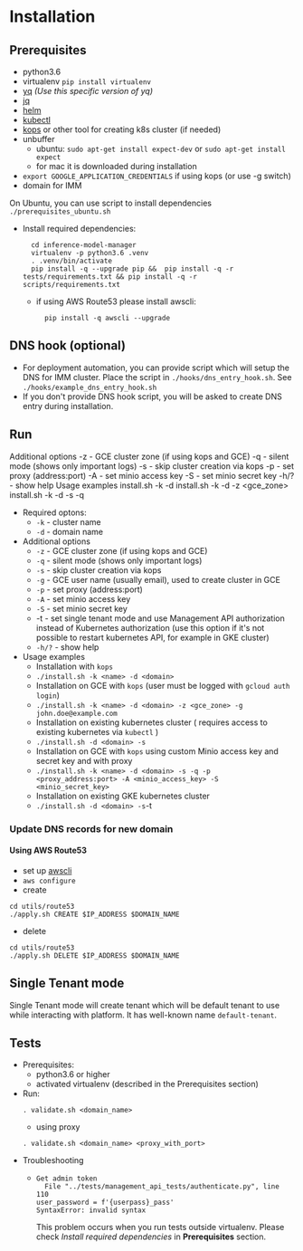 # Installation

## Prerequisites
* python3.6
* virtualenv ```pip install virtualenv```
* [yq](https://github.com/mikefarah/yq) *(Use this specific version of yq)*
* [jq](https://stedolan.github.io/jq/)
* [helm](https://github.com/helm/helm)
* [kubectl](https://kubernetes.io/docs/tasks/tools/install-kubectl/)
* [kops](https://github.com/IntelAI/inference-model-manager/tree/master/kops) or other tool for
  creating k8s cluster (if needed)
* unbuffer
  * ubuntu: `sudo apt-get install expect-dev` or `sudo apt-get install expect`
  * for mac it is downloaded during installation
* `export GOOGLE_APPLICATION_CREDENTIALS` if using kops (or use -g switch)  
* domain for IMM

On Ubuntu, you can use script to install dependencies
`./prerequisites_ubuntu.sh`

* Install required dependencies:
  ```
    cd inference-model-manager
    virtualenv -p python3.6 .venv
    . .venv/bin/activate
    pip install -q --upgrade pip &&  pip install -q -r tests/requirements.txt && pip install -q -r scripts/requirements.txt
  ```
  * if using AWS Route53 please install awscli:
    ```
	  pip install -q awscli --upgrade
	```
## DNS hook (optional)
* For deployment automation, you can provide script which will setup the DNS for IMM cluster.
  Place the script in `./hooks/dns_entry_hook.sh`. 
  See `./hooks/example_dns_entry_hook.sh`
* If you don't provide DNS hook script, you will be asked to create DNS entry during installation.

## Run
Additional options
    -z - GCE cluster zone (if using kops and GCE)
    -q - silent mode (shows only important logs)
    -s - skip cluster creation via kops
    -p - set proxy (address:port)
    -A - set minio access key
    -S - set minio secret key
    -h/? - show help
Usage examples
    install.sh -k <name> -d <domain>
    install.sh -k <name> -d <domain> -z <gce_zone>
    install.sh -k <name> -d <domain> -s -q
* Required optons:
  * `-k` - cluster name
  * `-d` - domain name
* Additional options
  * `-z` - GCE cluster zone (if using kops and GCE)
  * `-q` - silent mode (shows only important logs)
  * `-s` - skip cluster creation via kops 
  * `-g` - GCE user name (usually email), used to create cluster in GCE
  * `-p` - set proxy (address:port)
  * `-A` - set minio access key
  * `-S` - set minio secret key
  *  -t  - set single tenant mode and use Management API authorization instead of Kubernetes authorization
           (use this option if it's not possible to restart kubernetes API, for 
           example in GKE cluster)
  * `-h/?` - show help
* Usage examples
  * Installation with `kops` 
  * `./install.sh -k <name> -d <domain>`
  * Installation on GCE with `kops` (user must be logged with `gcloud auth login`)
  * `./install.sh -k <name> -d <domain> -z <gce_zone> -g john.doe@example.com`
  * Installation on existing kubernetes cluster ( requires access to existing kubernetes via `kubectl` )
  * `./install.sh -d <domain> -s`
  * Installation on GCE with `kops` using custom Minio access key and secret key and with proxy
  * `./install.sh -k <name> -d <domain> -s -q -p <proxy_address:port> -A <minio_access_key> -S <minio_secret_key>`
  * Installation on existing GKE kubernetes cluster
  * `./install.sh -d <domain> -s`-t
### Update DNS records for new domain
#### Using AWS Route53
* set up [awscli](https://aws.amazon.com/cli/)
* ```aws configure```
* create
```
cd utils/route53
./apply.sh CREATE $IP_ADDRESS $DOMAIN_NAME
```
* delete
```
cd utils/route53
./apply.sh DELETE $IP_ADDRESS $DOMAIN_NAME
```
## Single Tenant mode
Single Tenant mode will create tenant which will be default tenant to use while interacting with platform. It has well-known name `default-tenant`.

## Tests
* Prerequisites:
  * python3.6 or higher
  * activated virtualenv (described in the Prerequisites section)
* Run:
  ```
  . validate.sh <domain_name> 
  ```
  * using proxy
  ```
  . validate.sh <domain_name> <proxy_with_port>
  ```
* Troubleshooting
  * ```
	Get admin token
	  File "../tests/management_api_tests/authenticate.py", line 110
	user_password = f'{userpass}_pass'
	SyntaxError: invalid syntax 
    ```
      This problem occurs when you run tests outside virtualenv.
      Please check *Install required dependencies* in **Prerequisites** section.
